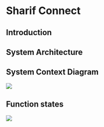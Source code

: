 # Sharif Connect

## Introduction

## System Architecture

## System Context Diagram
[![](https://mermaid.ink/img/pako:eNpdkEFTgzAQhf9KZi9eClOgQMlBnWnHGS9e9KLGQ4SlzQgJE0K1Mvx3F1qmanLavO-93U0PuSkQOJSV-cz30jr2tBWa0dHBq4A7VVVYsI2yeYUC3pjnXTMdknKvW1UgeySPKkk5m0Ii2DO2JzAiULWsRXtAe_OPejAnaEVQ1yI7NPpCRCNxnHPi255V8h0rzgTkUl85lhutMXfMGabRCWDDb6c-ZyeU_Zf022liX9mp2bwrNSChQc5KL6dt57T4IlgKGUaH0LCAnVUFcGc7XECNtpZjCf1oE-D2WNN3jdMW0n4IEHogTyP1izH1bLOm2-2Bl7JqqeqaQjrcKrmz8oKgLtBuTKcd8HhKAN7DF3AvyvxkGazDIFil8TJbZyQf6T1YJn66TNMsSbIwyOIwGxbwPbUN_DAJ0ngVZVGcpjHd4Qfv65o3?type=png)](https://mermaid.live/edit#pako:eNpdkEFTgzAQhf9KZi9eClOgQMlBnWnHGS9e9KLGQ4SlzQgJE0K1Mvx3F1qmanLavO-93U0PuSkQOJSV-cz30jr2tBWa0dHBq4A7VVVYsI2yeYUC3pjnXTMdknKvW1UgeySPKkk5m0Ii2DO2JzAiULWsRXtAe_OPejAnaEVQ1yI7NPpCRCNxnHPi255V8h0rzgTkUl85lhutMXfMGabRCWDDb6c-ZyeU_Zf022liX9mp2bwrNSChQc5KL6dt57T4IlgKGUaH0LCAnVUFcGc7XECNtpZjCf1oE-D2WNN3jdMW0n4IEHogTyP1izH1bLOm2-2Bl7JqqeqaQjrcKrmz8oKgLtBuTKcd8HhKAN7DF3AvyvxkGazDIFil8TJbZyQf6T1YJn66TNMsSbIwyOIwGxbwPbUN_DAJ0ngVZVGcpjHd4Qfv65o3)

## Function states 
[![](https://mermaid.ink/img/pako:eNqNUs9vmzAU_lee3imRAAUCOHDYVq1Sk0s3abtsdQ8edohVsJExSzuU_72GrIRWmlZ84X36fjw_vx4LzQXm6Ps-VYVWe1nmVAHYg6hFDkbw7nGoK_akO5sDZ6URVI30faWPxYEZC9-vBw7A1eKO4jfrIIr3S_D9D3DTU_wqVQmqDYPWseU-kAYWIYmCKA3COA3W8fIjxdPZ4sap4IdoR_F2Egt7Eb8h3-qRu7sERf8KSmZBu1dBM-yvnwoTd5kvnW0lFzDAFtyAlCgsWA3nhKGxozYP7rpnh-3cIXpl8E7xS0sqTJ18y34LYEXRirYdlE33q5IFSGWFcXJYVPLBvdNVwwyz4EGpdVkJD8JgPA5pFWuGQSynGOc8D9rdhi5op_7XJjDFp-C3ZtPQyPu8fDhKe3ArdXacG0af-oHdjOtX2NOUc8G5ZLXD0cPSSI65NZ3wsBamZkOJ_aChOC4xxdz9cjbMmaqT0zRM_dS6fpEZ3ZUHzPesal3VNZxZcS3dnrN6Qo1QXJjPulMW82gTjyaY9_joynUWJKssXm3iDSFJlqYePmHukywJVpssXpMsI2lITh7-GWPDIFuTKF1lKXFfnKTR6RlQDhFh?type=png)](https://mermaid.live/edit#pako:eNqNUs9vmzAU_lee3imRAAUCOHDYVq1Sk0s3abtsdQ8edohVsJExSzuU_72GrIRWmlZ84X36fjw_vx4LzQXm6Ps-VYVWe1nmVAHYg6hFDkbw7nGoK_akO5sDZ6URVI30faWPxYEZC9-vBw7A1eKO4jfrIIr3S_D9D3DTU_wqVQmqDYPWseU-kAYWIYmCKA3COA3W8fIjxdPZ4sap4IdoR_F2Egt7Eb8h3-qRu7sERf8KSmZBu1dBM-yvnwoTd5kvnW0lFzDAFtyAlCgsWA3nhKGxozYP7rpnh-3cIXpl8E7xS0sqTJ18y34LYEXRirYdlE33q5IFSGWFcXJYVPLBvdNVwwyz4EGpdVkJD8JgPA5pFWuGQSynGOc8D9rdhi5op_7XJjDFp-C3ZtPQyPu8fDhKe3ArdXacG0af-oHdjOtX2NOUc8G5ZLXD0cPSSI65NZ3wsBamZkOJ_aChOC4xxdz9cjbMmaqT0zRM_dS6fpEZ3ZUHzPesal3VNZxZcS3dnrN6Qo1QXJjPulMW82gTjyaY9_joynUWJKssXm3iDSFJlqYePmHukywJVpssXpMsI2lITh7-GWPDIFuTKF1lKXFfnKTR6RlQDhFh)